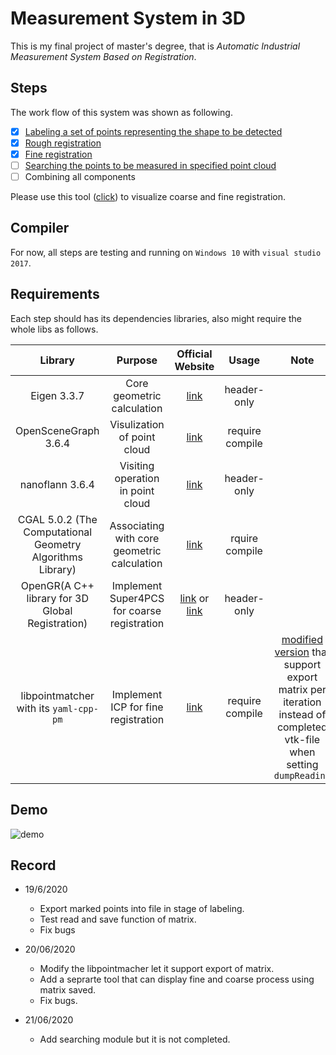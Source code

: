 # Measurement System in 3D

This is my final project of master's degree,  that is *Automatic Industrial Measurement System Based on Registration*.

## Steps

The work flow of this system was shown as following. 

- [x] [Labeling a set of points representing the shape to be detected](./labeling_points)
- [x] [Rough registration](./rough_registration)
- [x] [Fine registration](./fine_registration)
- [ ] [Searching the points to be measured in specified point cloud](./search_points)
- [ ] Combining all components

Please use this tool ([click](./display_fine_and_coarse)) to visualize coarse and fine registration.

## Compiler

For now, all steps are testing and running on `Windows 10` with `visual studio 2017`.

## Requirements

Each step should has its dependencies libraries, also might require the whole libs as follows.

| Library | Purpose | Official Website | Usage| Note |
| :---:         |     :---:     | :---: | :---:|:---:|
 | Eigen 3.3.7   |  Core geometric calculation     | [link](http://eigen.tuxfamily.org/index.php?title=Main_Page)    | header-only | |
| OpenSceneGraph 3.6.4  |  Visulization of point cloud     | [link](http://www.openscenegraph.org/)    | require compile | |
| nanoflann 3.6.4  | Visiting operation in point cloud     | [link](https://github.com/jlblancoc/nanoflann)   | header-only | |
| CGAL 5.0.2  (The Computational Geometry Algorithms Library) | Associating with core geometric calculation     | [link](https://www.cgal.org/)   | rquire compile| |
| OpenGR(A C++ library for 3D Global Registration)  |  Implement Super4PCS for coarse registration  | [link](https://github.com/STORM-IRIT/OpenGR) or [link](https://storm-irit.github.io/OpenGR/index.html)   | header-only | |
| libpointmatcher with its `yaml-cpp-pm`   | Implement  ICP  for fine registration    | [link](https://github.com/ethz-asl/libpointmatcher)   | require compile | [modified version](https://github.com/Gltina/libpointmatcher) that support export matrix per iteration instead of completed vtk-file when setting `dumpReading`|

## Demo

![demo](./demo/demo.gif)

## Record

- 19/6/2020
  - Export marked points into file in stage of labeling.
  - Test read and save function of matrix.
  - Fix bugs

- 20/06/2020
  - Modify the libpointmacher let it support export of matrix.
  - Add a seprarte tool that can display fine and coarse process using matrix saved.
  - Fix bugs.

- 21/06/2020
  - Add searching module but it is not completed.
